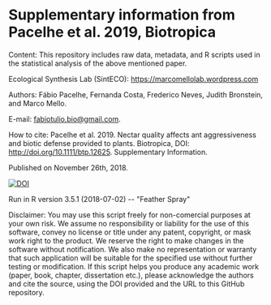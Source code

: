 # Supplementary information from Pacelhe et al. 2019, Biotropica

Content: This repository includes raw data, metadata, and R scripts used in the statistical analysis of the above mentioned paper.

Ecological Synthesis Lab (SintECO): https://marcomellolab.wordpress.com

Authors: Fábio Pacelhe, Fernanda Costa, Frederico Neves, Judith Bronstein, and Marco Mello.

E-mail: fabiotulio.bio@gmail.com.

How to cite: Pacelhe et al. 2019. Nectar quality affects ant aggressiveness and biotic defense provided to plants. Biotropica, DOI: http://doi.org/10.1111/btp.12625. Supplementary Information.

Published on November 26th, 2018.

<a href="https://doi.org/10.5281/zenodo.1745347"><img src="https://zenodo.org/badge/DOI/10.5281/zenodo.1745347.svg" alt="DOI"></a>

Run in R version 3.5.1 (2018-07-02) -- "Feather Spray"

Disclaimer: You may use this script freely for non-comercial purposes at your own risk. We assume no responsibility or liability for the use of this software, convey no license or title under any patent, copyright, or mask work right to the product. We reserve the right to make changes in the software without notification. We also make no representation or warranty that such application will be suitable for the specified use without further testing or modification. If this script helps you produce any academic work (paper, book, chapter, dissertation etc.), please acknowledge the authors and cite the source, using the DOI provided and the URL to this GitHub repository.
